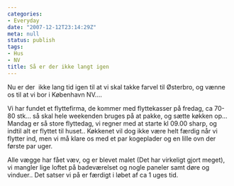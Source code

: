 ```yaml
---
categories:
- Everyday
date: "2007-12-12T23:14:29Z"
meta: null
status: publish
tags:
- Hus
- NV
title: Så er der ikke langt igen
---
```

Nu er der&nbsp; ikke lang tid igen til at&nbsp;vi skal takke farvel til Østerbro, og vænne os til at vi bor i København NV....

Vi har fundet et flyttefirma, de kommer med flyttekasser på fredag, ca 70-80 stk... så skal hele weekenden bruges på at pakke, og sætte køkken op... Mandag er så store flyttedag, vi regner med at starte kl 09.00 sharp, og indtil alt er flyttet til huset.. Køkkenet vil dog ikke være helt færdig når vi flytter ind, men vi må klare os med et par kogeplader og en lille ovn der første par uger.

Alle vægge har fået væv, og er blevet malet (Det har virkeligt gjort meget), vi mangler lige loftet på badeværelset og nogle paneler samt døre og vinduer.. Det satser vi på er færdigt i løbet af ca 1 uges tid.

